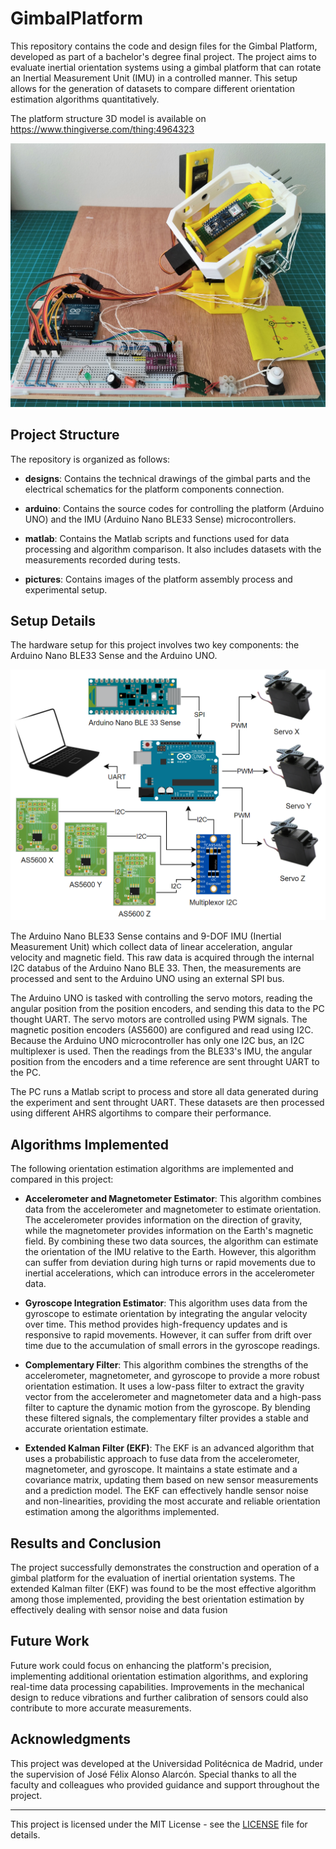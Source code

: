 # GimbalPlatform

This repository contains the code and design files for the Gimbal Platform, developed as part of a bachelor's degree final project. The project aims to evaluate inertial orientation systems using a gimbal platform that can rotate an Inertial Measurement Unit (IMU) in a controlled manner. This setup allows for the generation of datasets to compare different orientation estimation algorithms quantitatively.

The platform structure 3D model is available on https://www.thingiverse.com/thing:4964323

![pic_platform](pictures/gimbal_overview.jpg)


## Project Structure

The repository is organized as follows:

- **designs**: Contains the technical drawings of the gimbal parts and the electrical schematics for the platform components connection.

- **arduino**: Contains the source codes for controlling the platform (Arduino UNO) and the IMU (Arduino Nano BLE33 Sense) microcontrollers.

- **matlab**: Contains the Matlab scripts and functions used for data processing and algorithm comparison. It also includes datasets with the measurements recorded during tests. 

- **pictures**: Contains images of the platform assembly process and experimental setup.


## Setup Details

The hardware setup for this project involves two key components: the Arduino Nano BLE33 Sense and the Arduino UNO.

![pic_wiring](pictures/wiring_diagram.png)

The Arduino Nano BLE33 Sense contains and 9-DOF IMU (Inertial Measurement Unit) which collect data of linear acceleration, angular velocity and magnetic field. This raw data is acquired through the internal I2C databus of the Arduino Nano BLE 33. Then, the measurements are processed and sent to the Arduino UNO using an external SPI bus.

The Arduino UNO is tasked with controlling the servo motors, reading the angular position from the position encoders, and sending this data to the PC thought UART. The servo motors are controlled using PWM signals. The magnetic position encoders (AS5600) are configured and read using I2C. Because the Arduino UNO microcontroller has only one I2C bus, an I2C multiplexer is used. Then the readings from the BLE33's IMU, the angular position from the encoders and a time reference are sent throught UART to the PC.

The PC runs a Matlab script to process and store all data generated during the experiment and sent throught UART. These datasets are then processed using different AHRS algortihms to compare their performance.


## Algorithms Implemented

The following orientation estimation algorithms are implemented and compared in this project:

- **Accelerometer and Magnetometer Estimator**: This algorithm combines data from the accelerometer and magnetometer to estimate orientation. The accelerometer provides information on the direction of gravity, while the magnetometer provides information on the Earth's magnetic field. By combining these two data sources, the algorithm can estimate the orientation of the IMU relative to the Earth. However, this algorithm can suffer from deviation during high turns or rapid movements due to inertial accelerations, which can introduce errors in the accelerometer data.

- **Gyroscope Integration Estimator**: This algorithm uses data from the gyroscope to estimate orientation by integrating the angular velocity over time. This method provides high-frequency updates and is responsive to rapid movements. However, it can suffer from drift over time due to the accumulation of small errors in the gyroscope readings.

- **Complementary Filter**: This algorithm combines the strengths of the accelerometer, magnetometer, and gyroscope to provide a more robust orientation estimation. It uses a low-pass filter to extract the gravity vector from the accelerometer and magnetometer data and a high-pass filter to capture the dynamic motion from the gyroscope. By blending these filtered signals, the complementary filter provides a stable and accurate orientation estimate.

- **Extended Kalman Filter (EKF)**: The EKF is an advanced algorithm that uses a probabilistic approach to fuse data from the accelerometer, magnetometer, and gyroscope. It maintains a state estimate and a covariance matrix, updating them based on new sensor measurements and a prediction model. The EKF can effectively handle sensor noise and non-linearities, providing the most accurate and reliable orientation estimation among the algorithms implemented.


## Results and Conclusion

The project successfully demonstrates the construction and operation of a gimbal platform for the evaluation of inertial orientation systems. The extended Kalman filter (EKF) was found to be the most effective algorithm among those implemented, providing the best orientation estimation by effectively dealing with sensor noise and data fusion


## Future Work

Future work could focus on enhancing the platform's precision, implementing additional orientation estimation algorithms, and exploring real-time data processing capabilities. Improvements in the mechanical design to reduce vibrations and further calibration of sensors could also contribute to more accurate measurements.


## Acknowledgments

This project was developed at the Universidad Politécnica de Madrid, under the supervision of José Félix Alonso Alarcón. Special thanks to all the faculty and colleagues who provided guidance and support throughout the project.

---

This project is licensed under the MIT License - see the [LICENSE](LICENSE) file for details.